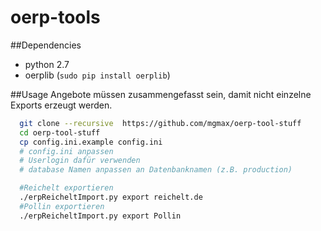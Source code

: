 oerp-tools
==========

##Dependencies
* python 2.7
* oerplib (`sudo pip install oerplib`)

##Usage
Angebote müssen zusammengefasst sein, damit nicht einzelne Exports erzeugt werden.
```bash
  git clone --recursive  https://github.com/mgmax/oerp-tool-stuff
  cd oerp-tool-stuff
  cp config.ini.example config.ini
  # config.ini anpassen
  # Userlogin dafür verwenden
  # database Namen anpassen an Datenbanknamen (z.B. production)

  #Reichelt exportieren
  ./erpReicheltImport.py export reichelt.de
  #Pollin exportieren
  ./erpReicheltImport.py export Pollin
```
